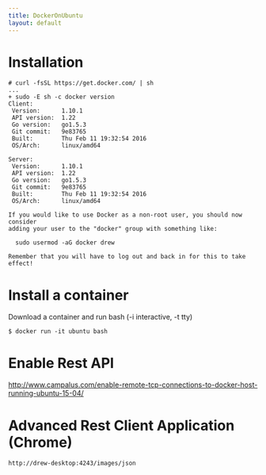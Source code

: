 ```yaml
---
title: DockerOnUbuntu
layout: default
---
```


Installation
============

    # curl -fsSL https://get.docker.com/ | sh
    ...
    + sudo -E sh -c docker version
    Client:
     Version:      1.10.1
     API version:  1.22
     Go version:   go1.5.3
     Git commit:   9e83765
     Built:        Thu Feb 11 19:32:54 2016
     OS/Arch:      linux/amd64

    Server:
     Version:      1.10.1
     API version:  1.22
     Go version:   go1.5.3
     Git commit:   9e83765
     Built:        Thu Feb 11 19:32:54 2016
     OS/Arch:      linux/amd64

    If you would like to use Docker as a non-root user, you should now consider
    adding your user to the "docker" group with something like:

      sudo usermod -aG docker drew

    Remember that you will have to log out and back in for this to take effect!

Install a container
===================

Download a container and run bash (-i interactive, -t tty)

    $ docker run -it ubuntu bash

Enable Rest API
===============

<http://www.campalus.com/enable-remote-tcp-connections-to-docker-host-running-ubuntu-15-04/>

Advanced Rest Client Application (Chrome)
=========================================

    http://drew-desktop:4243/images/json
